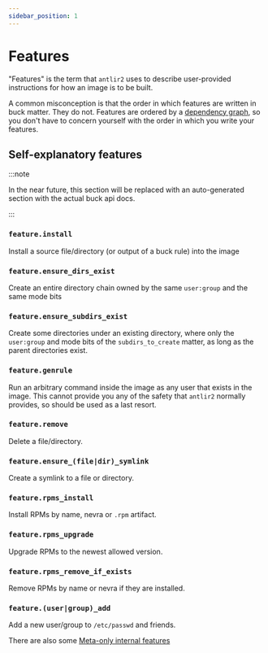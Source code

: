 ```yaml
---
sidebar_position: 1
---
```


# Features

"Features" is the term that `antlir2` uses to describe user-provided
instructions for how an image is to be built.

A common misconception is that the order in which features are written in buck
matter. They do not. Features are ordered by a
[dependency graph](../internals/depgraph.md), so you don't have to concern
yourself with the order in which you write your features.

## Self-explanatory features

:::note

In the near future, this section will be replaced with an auto-generated section
with the actual buck api docs.

:::

### `feature.install`

Install a source file/directory (or output of a buck rule) into the image

### `feature.ensure_dirs_exist`

Create an entire directory chain owned by the same `user:group` and the same
mode bits

### `feature.ensure_subdirs_exist`

Create some directories under an existing directory, where only the `user:group`
and mode bits of the `subdirs_to_create` matter, as long as the parent
directories exist.

### `feature.genrule`

Run an arbitrary command inside the image as any user that exists in the image.
This cannot provide you any of the safety that `antlir2` normally provides, so
should be used as a last resort.

### `feature.remove`

Delete a file/directory.

### `feature.ensure_(file|dir)_symlink`

Create a symlink to a file or directory.

### `feature.rpms_install`

Install RPMs by name, nevra or `.rpm` artifact.

### `feature.rpms_upgrade`

Upgrade RPMs to the newest allowed version.

### `feature.rpms_remove_if_exists`

Remove RPMs by name or nevra if they are installed.

### `feature.(user|group)_add`

Add a new user/group to `/etc/passwd` and friends.

<InternalOnly>
There are also some <a href="./fb">Meta-only internal features</a>
</InternalOnly>
